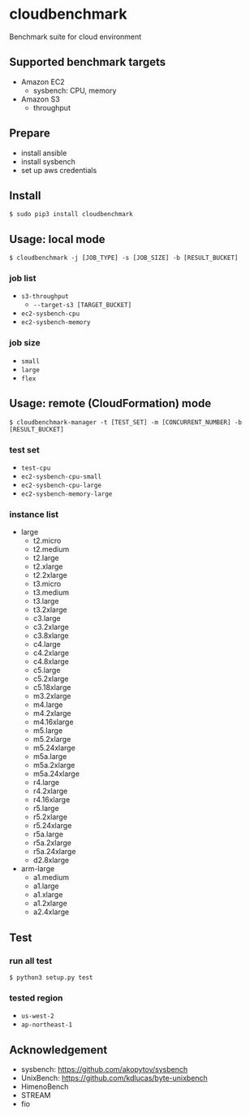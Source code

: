 # cloudbenchmark


Benchmark suite for cloud environment

## Supported benchmark targets

- Amazon EC2
  - sysbench: CPU, memory
- Amazon S3
  - throughput


## Prepare

- install ansible
- install sysbench
- set up aws credentials

## Install

```
$ sudo pip3 install cloudbenchmark
```

## Usage: local mode


```
$ cloudbenchmark -j [JOB_TYPE] -s [JOB_SIZE] -b [RESULT_BUCKET]
```

### job list

- `s3-throughput`
  - `--target-s3 [TARGET_BUCKET]`
- `ec2-sysbench-cpu`
- `ec2-sysbench-memory`

### job size

- `small`
- `large`
- `flex`

## Usage: remote (CloudFormation) mode

```
$ cloudbenchmark-manager -t [TEST_SET] -m [CONCURRENT_NUMBER] -b [RESULT_BUCKET]
```

### test set

- `test-cpu`
- `ec2-sysbench-cpu-small`
- `ec2-sysbench-cpu-large`
- `ec2-sysbench-memory-large`

### instance list


- large
  - t2.micro
  - t2.medium
  - t2.large
  - t2.xlarge
  - t2.2xlarge
  - t3.micro
  - t3.medium
  - t3.large
  - t3.2xlarge
  - c3.large
  - c3.2xlarge
  - c3.8xlarge
  - c4.large
  - c4.2xlarge
  - c4.8xlarge
  - c5.large
  - c5.2xlarge
  - c5.18xlarge
  - m3.2xlarge
  - m4.large
  - m4.2xlarge
  - m4.16xlarge
  - m5.large
  - m5.2xlarge
  - m5.24xlarge
  - m5a.large
  - m5a.2xlarge
  - m5a.24xlarge
  - r4.large
  - r4.2xlarge
  - r4.16xlarge
  - r5.large
  - r5.2xlarge
  - r5.24xlarge
  - r5a.large
  - r5a.2xlarge
  - r5a.24xlarge
  - d2.8xlarge
- arm-large
  - a1.medium
  - a1.large
  - a1.xlarge
  - a1.2xlarge
  - a2.4xlarge

## Test

### run all test

```
$ python3 setup.py test
```

### tested region

- `us-west-2`
- `ap-northeast-1`

## Acknowledgement

- sysbench: https://github.com/akopytov/sysbench
- UnixBench: https://github.com/kdlucas/byte-unixbench
- HimenoBench
- STREAM
- fio
